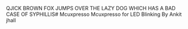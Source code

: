 QJICK BROWN FOX JUMPS OVER THE LAZY DOG WHICH HAS A BAD CASE OF SYPHILLIS# Mcuxpresso
Mcuxpresso for LED Blinking
By Ankit jhall
